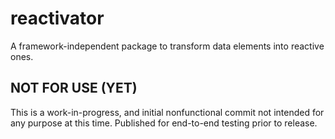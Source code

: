 # reactivator
A framework-independent package to transform data elements into reactive ones.

## NOT FOR USE (YET)
This is a work-in-progress, and initial nonfunctional commit not intended for any purpose at this time. Published for end-to-end testing prior to release.

